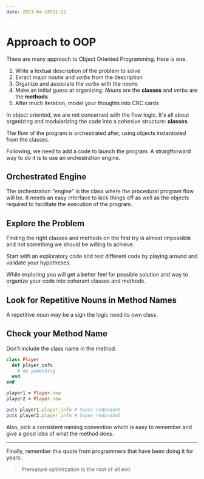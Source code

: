 ```yaml
---
date: 2021-04-18T11:52
---
```


# Approach to OOP

There are many approach to Object Oriented Programming. Here is one.

1. Write a textual description of the problem to solve
2. Exract major _nouns_ and _verbs_ from the description
3. Organize and associate the _verbs_ with the _nouns_
4. Make an initial guess at organizing: _Nouns_ are the **classes** and
   _verbs_ are the **methods**
5. After much iteration, model your thoughts into CRC cards

In object oriented, we are not concerned with the flow logic. It's all about
organizing and modularizing the code into a cohesive structure: **classes**.

The flow of the program is orchestrated after, using objects instantiated from
the classes.

Following, we need to add a code to launch the program. A straigtforward way to
do it is to use an orchestration engine.

## Orchestrated Engine

The orchestration "engine" is the class where the procedural program flow will
be. It needs an easy interface to kick things off as well as the objects
required to facilitate the execution of the program.

## Explore the Problem

Finding the right classes and methods on the first try is almost impossible and
not something we should be willing to achieve.

Start with an exploratory code and test different code by playing around and
validate your hypotheses.

While exploring you will get a better feel for possible solution and way to
organize your code into coherant classes and methods.

## Look for Repetitive Nouns in Method Names

A repetitive _noun_ may be a sign the logic need its own class.

## Check your Method Name

Don't include the class name in the method.

```ruby
class Player
  def player_info
    # do something
  end
end

player1 = Player.new
player2 = Player.new

puts player1.player_info # Super redundant
puts player2.player_info # Super redundant
```

Also, pick a consistent naming convention which is easy to remember and
give a good idea of what the method does.

---

Finally, remember this quote from programmers that have been doing it for
years:

> Premature optimization is the root of all evil.
